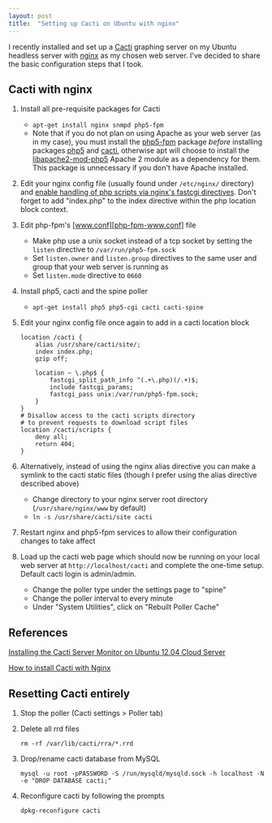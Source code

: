 ```yaml
---
layout: post
title:  "Setting up Cacti on Ubuntu with nginx"
---
```


I recently installed and set up a [Cacti][cacti] graphing server on my Ubuntu headless server with [nginx][nginx] as my chosen web server.
I've decided to share the basic configuration steps that I took.

## Cacti with nginx

1. Install all pre-requisite packages for Cacti

   * `apt-get install nginx snmpd php5-fpm`
   * Note that if you do not plan on using Apache as your web server (as in my case), you must install the [php5-fpm][pkg-php5-fpm]
     package *before* installing packages [php5][pkg-php5] and [cacti][pkg-cacti], otherwise apt will choose to install the
     [libapache2-mod-php5][pkg-libapache2-mod-php5] Apache 2 module as a dependency for them.
     This package is unnecessary if you don't have Apache installed.

1. Edit your nginx config file (usually found under `/etc/nginx/` directory) and
   [enable handling of php scripts via nginx's fastcgi directives][nginx-fastcgi-php].
   Don't forget to add "index.php" to the index directive within the php location block context.

1. Edit php-fpm's [www.conf][php-fpm-www.conf] file

   * Make php use a unix socket instead of a tcp socket by setting the `listen` directive to `/var/run/php5-fpm.sock`
   * Set `listen.owner` and `listen.group` directives to the same user and group that your web server is running as
   * Set `listen.mode` directive to `0660`

1. Install php5, cacti and the spine poller

   * `apt-get install php5 php5-cgi cacti cacti-spine`

1. Edit your nginx config file once again to add in a cacti location block

   ```nginx
   location /cacti {
       alias /usr/share/cacti/site/;
       index index.php;
       gzip off;
   
       location ~ \.php$ {
           fastcgi_split_path_info ^(.+\.php)(/.+)$;
           include fastcgi_params;
           fastcgi_pass unix:/var/run/php5-fpm.sock;
       }
   }
   # Disallow access to the cacti scripts directory
   # to prevent requests to download script files
   location /cacti/scripts {
       deny all;
       return 404;
   }
   ```

1. Alternatively, instead of using the nginx alias directive you can make a symlink to the cacti static files
   (though I prefer using the alias directive described above)

   * Change directory to your nginx server root directory (`/usr/share/nginx/www` by default)
   * `ln -s /usr/share/cacti/site cacti`

1. Restart nginx and php5-fpm services to allow their configuration changes to take affect

1. Load up the cacti web page which should now be running on your local web server at `http://localhost/cacti`
   and complete the one-time setup. Default cacti login is admin/admin.

   * Change the poller type under the settings page to "spine"
   * Change the poller interval to every minute
   * Under "System Utilities", click on "Rebuilt Poller Cache"

## References

[Installing the Cacti Server Monitor on Ubuntu 12.04 Cloud Server](https://www.digitalocean.com/community/tutorials/installing-the-cacti-server-monitor-on-ubuntu-12-04-cloud-server)

[How to install Cacti with Nginx](http://notblog.org/cacti-with-nginx/)

## Resetting Cacti entirely

1. Stop the poller (Cacti settings > Poller tab)

1. Delete all rrd files

   `rm -rf /var/lib/cacti/rra/*.rrd`

1. Drop/rename cacti database from MySQL

   `mysql -u root -pPASSWORD -S /run/mysqld/mysqld.sock -h localhost -N -e "DROP DATABASE cacti;"`

1. Reconfigure cacti by following the prompts

   `dpkg-reconfigure cacti`

[cacti]: http://www.cacti.net/
[nginx]: https://www.nginx.com/resources/wiki/
[pkg-php5-fpm]: http://packages.ubuntu.com/trusty/php5-fpm
[pkg-php5]: http://packages.ubuntu.com/trusty/php5
[pkg-cacti]: http://packages.ubuntu.com/trusty/cacti
[pkg-libapache2-mod-php5]: http://packages.ubuntu.com/trusty/libapache2-mod-php5
[nginx-fastcgi-php]: http://askubuntu.com/a/134676
[php-fpm-www.conf]: http://php.net/manual/en/install.fpm.configuration.php
